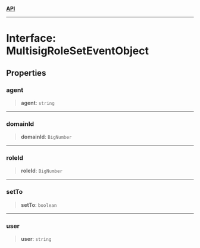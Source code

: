 [**API**](../../../README.md)

***

# Interface: MultisigRoleSetEventObject

## Properties

### agent

> **agent**: `string`

***

### domainId

> **domainId**: `BigNumber`

***

### roleId

> **roleId**: `BigNumber`

***

### setTo

> **setTo**: `boolean`

***

### user

> **user**: `string`

